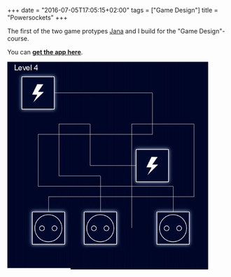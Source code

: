 +++
date = "2016-07-05T17:05:15+02:00"
tags = ["Game Design"]
title = "Powersockets"
+++

The first of the two game protypes [Jana](https://github.com/jankaVar) and I build for the "Game Design"-course.

You can [**get the app here**](https://github.com/jankaVar/powersockets/releases/).

<img src="/media/powersockets/powersockets_screenshot.jpg" class="figure">
<!--more-->
